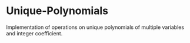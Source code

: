 # Unique-Polynomials

Implementation of operations on unique polynomials of multiple variables and integer coefficient.
